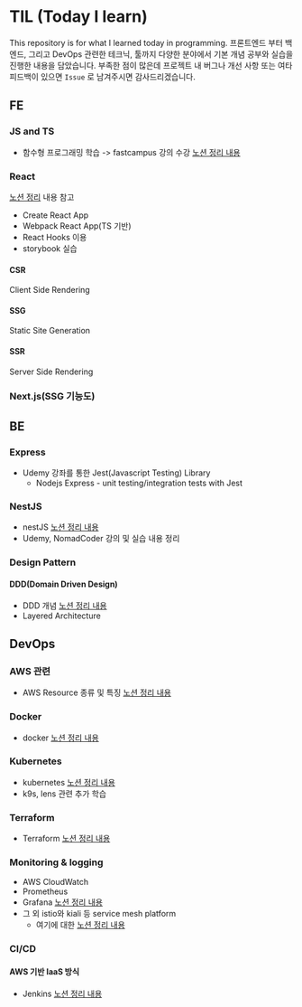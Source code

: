 # TIL (Today I learn)

This repository is for what I learned today in programming.
프론트엔드 부터 백엔드, 그리고 DevOps 관련한 테크닉, 툴까지 다양한 분야에서 기본 개념 공부와 실습을 진행한 내용을 담았습니다.
부족한 점이 많은데 프로젝트 내 버그나 개선 사항 또는 여타 피드백이 있으면 `Issue` 로 남겨주시면 감사드리겠습니다.

## FE

### JS and TS

- 함수형 프로그래밍 학습 -> fastcampus 강의 수강
  [노션 정리 내용](https://lavender-noodle-3fc.notion.site/TS-a2bfed3567d3476b910b2f95883b10d4)


### React

[노션 정리](https://lavender-noodle-3fc.notion.site/React-2087f291f2bb4542a112eb8bd858d424) 내용 참고

- Create React App
- Webpack React App(TS 기반)
- React Hooks 이용
- storybook 실습

#### CSR

Client Side Rendering

#### SSG

Static Site Generation

#### SSR

Server Side Rendering

### Next.js(SSG 기능도)

## BE

### Express

- Udemy 강좌를 통한 Jest(Javascript Testing) Library
  - Nodejs Express - unit testing/integration tests with Jest

### NestJS

- nestJS [노션 정리 내용](https://lavender-noodle-3fc.notion.site/NestJS-0b1dd7f7c3db4e21ba5daffd5c43e8cc)
- Udemy, NomadCoder 강의 및 실습 내용 정리

### Design Pattern

#### DDD(Domain Driven Design)
- DDD 개념 [노션 정리 내용](https://lavender-noodle-3fc.notion.site/Domain-Driven-Design-DDD-a978a1e4bfe24e768466db4eebdccb35)
- Layered Architecture

## DevOps

### AWS 관련
- AWS Resource 종류 및 특징
  [노션 정리 내용](https://lavender-noodle-3fc.notion.site/AWS-9cbc0a02a3d84acf87f826ff930d9e24)

### Docker

- docker
  [노션 정리 내용](https://lavender-noodle-3fc.notion.site/DevOps-Part5-755f952e4f9e4738888685538aa28195)

### Kubernetes

- kubernetes
  [노션 정리 내용](https://lavender-noodle-3fc.notion.site/DevOps-Part5-755f952e4f9e4738888685538aa28195)
- k9s, lens 관련 추가 학습

### Terraform

- Terraform
  [노션 정리 내용](https://lavender-noodle-3fc.notion.site/DevOps-part4-ef371c7465f44c258026f9584e97d2c1)
  

### Monitoring & logging
- AWS CloudWatch
- Prometheus
- Grafana
  [노션 정리 내용](https://lavender-noodle-3fc.notion.site/DevOps-Part7-6dd6059f5f174f3fb735e7abb86426cc)
- 그 외 istio와 kiali 등 service mesh platform
  - 여기에 대한 [노션 정리 내용](https://lavender-noodle-3fc.notion.site/istio-Kiali-a7db6901b2d04903b700da55ee973fb1)

### CI/CD
#### AWS 기반 IaaS 방식
- Jenkins
  [노션 정리 내용](https://lavender-noodle-3fc.notion.site/DevOps-Part6-CI-CD-1836a29f346a49df9b5ab16a044da190)
